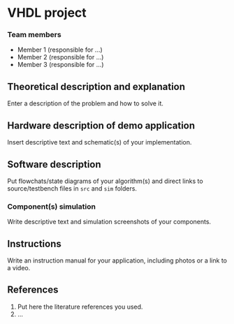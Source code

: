 # VHDL project

### Team members

* Member 1 (responsible for ...)
* Member 2 (responsible for ...)
* Member 3 (responsible for ...)

## Theoretical description and explanation

Enter a description of the problem and how to solve it.

## Hardware description of demo application

Insert descriptive text and schematic(s) of your implementation.

## Software description

Put flowchats/state diagrams of your algorithm(s) and direct links to source/testbench files in `src` and `sim` folders. 

### Component(s) simulation

Write descriptive text and simulation screenshots of your components.

## Instructions

Write an instruction manual for your application, including photos or a link to a video.

## References

1. Put here the literature references you used.
2. ...
